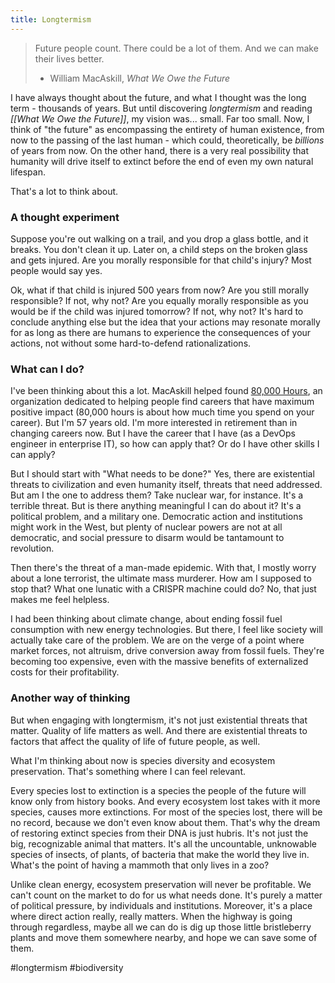 ```yaml
---
title: Longtermism
---
```

> Future people count. There could be a lot of them. And we can make their lives better.
> - William MacAskill, *What We Owe the Future*

I have always thought about the future, and what I thought was the long term - thousands of years. But until discovering *longtermism* and reading *[[What We Owe the Future]]*, my vision was... small. Far too small. Now, I think of "the future" as encompassing the entirety of human existence, from now to the passing of the last human - which could, theoretically, be *billions* of years from now. On the other hand, there is a very real possibility that humanity will drive itself to extinct before the end of even my own natural lifespan.  

That's a lot to think about.

### A thought experiment
Suppose you're out walking on a trail, and you drop a glass bottle, and it breaks. You don't clean it up. Later on, a child steps on the broken glass and gets injured. Are you morally responsible for that child's injury? Most people would say yes. 

Ok, what if that child is injured 500 years from now? Are you still morally responsible? If not, why not? Are you equally morally responsible as you would be if the child was injured tomorrow? If not, why not? It's hard to conclude anything else but the idea that your actions may resonate morally for as long as there are humans to experience the consequences of your actions, not without some hard-to-defend rationalizations. 

### What can I do?
I've been thinking about this a lot. MacAskill helped found [80,000 Hours](https://80000hours.org/), an organization dedicated to helping people find careers that have maximum positive impact (80,000 hours is about how much time you spend on your career). But I'm 57 years old. I'm more interested in retirement than in changing careers now. But I have the career that I have (as a DevOps engineer in enterprise IT), so how can apply that? Or do I have other skills I can apply? 

But I should start with "What needs to be done?" Yes, there are existential threats to civilization and even humanity itself, threats that need addressed. But am I the one to address them? Take nuclear war, for instance. It's a terrible threat. But is there anything meaningful I can do about it? It's a political problem, and a military one. Democratic action and institutions might work in the West, but plenty of nuclear powers are not at all democratic, and social pressure to disarm would be tantamount to revolution. 

Then there's the threat of a man-made epidemic. With that, I mostly worry about a lone terrorist, the ultimate mass murderer. How am I supposed to stop that? What one lunatic with a CRISPR machine could do? No, that just makes me feel helpless. 

I had been thinking about climate change, about ending fossil fuel consumption with new energy technologies. But there, I feel like society will actually take care of the problem. We are on the verge of a point where market forces, not altruism, drive conversion away from fossil fuels. They're becoming too expensive, even with the massive benefits of externalized costs for their profitability. 

### Another way of thinking
But when engaging with longtermism, it's not just existential threats that matter. Quality of life matters as well. And there are existential threats to factors that affect the quality of life of future people, as well. 

What I'm thinking about now is species diversity and ecosystem preservation. That's something where I can feel relevant. 

Every species lost to extinction is a species the people of the future will know only from history books. And every ecosystem lost takes with it more species, causes more extinctions. For most of the species lost, there will be no record, because we don't even know about them. That's why the dream of restoring extinct species from their DNA is just hubris. It's not just the big, recognizable animal that matters. It's all the uncountable, unknowable species of insects, of plants, of bacteria that make the world they live in. What's the point of having a mammoth that only lives in a zoo? 

Unlike clean energy, ecosystem preservation will never be profitable. We can't count on the market to do for us what needs done. It's purely a matter of political pressure, by individuals and institutions. Moreover, it's a place where direct action really, really matters. When the highway is going through regardless, maybe all we can do is dig up those little bristleberry plants and move them somewhere nearby, and hope we can save some of them. 

#longtermism #biodiversity
